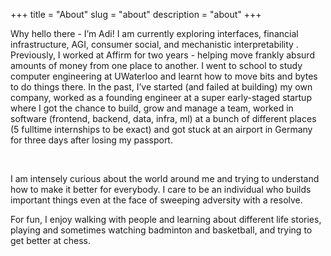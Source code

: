 +++
title = "About"
slug = "about"
description = "about"
+++

Why hello there - I’m Adi! I am currently exploring interfaces, financial infrastructure, AGI, consumer social, and mechanistic interpretability . Previously, I worked at Affirm for two years - helping move frankly absurd amounts of money from one place to another. I went to school to study computer engineering at UWaterloo and learnt how to move bits and bytes to do things there. In the past, I’ve started (and failed at building) my own company, worked as a founding engineer at a super early-staged startup where I got the chance to build, grow and manage a team,  worked in software (frontend, backend, data, infra, ml) at a bunch of different places (5 fulltime internships to be exact) and got stuck at an airport in Germany for three days after losing my passport. 


&nbsp;

I am intensely curious about the world around me and trying to understand how to make it better for everybody. I care to be an individual who builds important things even at the face of sweeping adversity with a resolve.

For fun, I enjoy walking with people and learning about different life stories, playing and sometimes watching badminton and basketball, and trying to get better at chess.

&nbsp;


